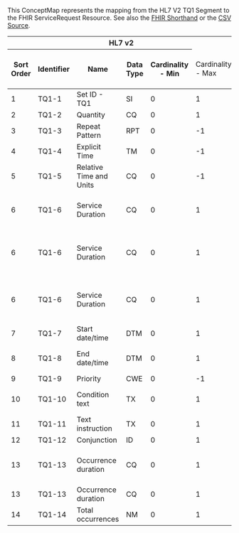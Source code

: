 
This ConceptMap represents the mapping from the HL7 V2 TQ1 Segment to the FHIR ServiceRequest Resource. See also the <a href='https://github.com/HL7/v2-to-fhir/blob/master/tank/Segment TQ1 to ServiceRequest.fsh'>FHIR Shorthand</a> or the <a href='https://github.com/HL7/v2-to-fhir/blob/master/mappings/segments/HL7 Segment - FHIR R4_ TQ1[ServiceRequest] - TQ1.csv'>CSV Source</a>.
<table class='grid'><thead>
<tr><th colspan='6'>HL7 v2</th><th colspan='3'>Condition (IF True, args)</th><th colspan='8'>HL7 FHIR</th><th rowspan='2'>Comments</th></tr>
<tr><th title='Rows are listed in sequence of how they appear in the v2 standard. The first column, Sort Order, provides a sort order that can re-create the original v2 standard sequence in case one opts to re-sort/filter the rows.'>Sort Order</th><th title='Contains the formal Segment Name and Field Sequence according to the base standard using &quot;-&quot; as the delimiter.'>Identifier</th><th title='The formal name of the field in the most current published version.'>Name</th><th title='The data type of the field in the most current published version if not deprecated, otherwise the data type at the time it was deprecated and removed.'>Data Type</th><th title='The V2 min cardinality expressed numerically.'>Cardinality - Min</th><td style='border-right: 2px' title='The V2 max cardinality expressed numerically.'>Cardinality - Max</td><th title='Condition in an easy to read syntax (Computable ANTLR)'>Computable ANTLR</th><th title='Condition in FHIRPath Notation'>Computable FHIRPath</th><td style='border-right: 2px' title='Condition expressed in narrative form'>Narrative</td><th title='An existing FHIR attribute in the target FHIR version.'>FHIR Attribute</th><th title='A proposed extension. It will be expressed with #ext-...# around the proposed name. '>Extension</th><th title='The FHIR attribute&apos;s data type in the target FHIR version.'>Data Type</th><th title='The FHIR min cardinality expressed numerically.'>Cardinality - Min</th><td style='border-right: 2px' title='The FHIR max cardinality expressed numerically.'>Cardinality - Max</td><th title='The URL to the Data Type Map that is to be used for the attribute in this segment.'>Data Type Mapping</th><th title='The fixed or computed value to assign'>Vocabulary Mapping<br/>(IS, ID, CE, CEN, CWE)</th><th title='The URL to the Vocabulary Map that is to be used for the coded element for this attribute.'>Assignment</th></tr></thead>
<tbody>
<tr><td>1</td><td>TQ1-1</td><td>Set ID - TQ1</td><td>SI</td><td>0</td><td style='border-right: 2px'>1</td><td></td><td></td><td style='border-right: 2px'></td><td></td><td></td><td></td><td></td><td></td><td></td><td></td><td></td><td></td></tr>
<tr><td>2</td><td>TQ1-2</td><td>Quantity</td><td>CQ</td><td>0</td><td style='border-right: 2px'>1</td><td></td><td></td><td style='border-right: 2px'></td><td><a href='https://hl7.org/fhir/R4/ServiceRequest.ServiceRequest-definitions.html#ServiceRequest.quantityQuantity'>ServiceRequest.quantityQuantity</a></td><td></td><td><a href='https://hl7.org/fhir/R4/ServiceRequest.ServiceRequest-definitions.html#ServiceRequest.Quantity'>ServiceRequest.Quantity</a></td><td>0</td><td>1</td><td><a href='ConceptMap-datatype-cq-to-quantity.html'>CQ[Quantity]</a></td><td></td><td></td><td></td></tr>
<tr><td>3</td><td>TQ1-3</td><td>Repeat Pattern</td><td>RPT</td><td>0</td><td style='border-right: 2px'>-1</td><td></td><td></td><td style='border-right: 2px'></td><td><a href='https://hl7.org/fhir/R4/ServiceRequest.ServiceRequest-definitions.html#ServiceRequest.occurrenceTiming'>ServiceRequest.occurrenceTiming</a></td><td></td><td><a href='https://hl7.org/fhir/R4/ServiceRequest.ServiceRequest-definitions.html#ServiceRequest.BackboneElement'>ServiceRequest.BackboneElement</a></td><td>0</td><td>1</td><td><a href='ConceptMap-datatype-rpt-to-timing.html'>RPT[Timing]</a></td><td></td><td></td><td></td></tr>
<tr><td>4</td><td>TQ1-4</td><td>Explicit Time</td><td>TM</td><td>0</td><td style='border-right: 2px'>-1</td><td></td><td></td><td style='border-right: 2px'></td><td><a href='https://hl7.org/fhir/R4/ServiceRequest.ServiceRequest-definitions.html#ServiceRequest.occurrenceTiming.repeat.timeOfDay'>ServiceRequest.occurrenceTiming.repeat.timeOfDay</a></td><td></td><td><a href='https://hl7.org/fhir/R4/ServiceRequest.ServiceRequest-definitions.html#ServiceRequest.time'>ServiceRequest.time</a></td><td>0</td><td>-1</td><td></td><td></td><td></td><td></td></tr>
<tr><td>5</td><td>TQ1-5</td><td>Relative Time and Units</td><td>CQ</td><td>0</td><td style='border-right: 2px'>-1</td><td>IF TQ1-3.9 IS EMPTY</td><td></td><td style='border-right: 2px'></td><td><a href='https://hl7.org/fhir/R4/ServiceRequest.ServiceRequest-definitions.html#ServiceRequest.occurrenceTIming.repeat.offset'>ServiceRequest.occurrenceTIming.repeat.offset</a></td><td></td><td><a href='https://hl7.org/fhir/R4/ServiceRequest.ServiceRequest-definitions.html#ServiceRequest.unsignedInt'>ServiceRequest.unsignedInt</a></td><td>0</td><td>1</td><td><a href='ConceptMap-datatype-cq-to-unsignedint.html'>CQ[UnsignedInt]</a></td><td></td><td></td><td></td></tr>
<tr><td>6</td><td>TQ1-6</td><td>Service Duration</td><td>CQ</td><td>0</td><td style='border-right: 2px'>1</td><td>IF TQ1-7 AND TQ1-8 NOT VALUED</td><td></td><td style='border-right: 2px'></td><td><a href='https://hl7.org/fhir/R4/ServiceRequest.ServiceRequest-definitions.html#ServiceRequest.occurrenceTiming.boundsDuration'>ServiceRequest.occurrenceTiming.boundsDuration</a></td><td></td><td><a href='https://hl7.org/fhir/R4/ServiceRequest.ServiceRequest-definitions.html#ServiceRequest.SimplyQuantity'>ServiceRequest.SimplyQuantity</a></td><td>0</td><td>1</td><td><a href='ConceptMap-datatype-cq-to-quantity.html'>CQ[Quantity]</a></td><td></td><td></td><td></td></tr>
<tr><td>6</td><td>TQ1-6</td><td>Service Duration</td><td>CQ</td><td>0</td><td style='border-right: 2px'>1</td><td>IF TQ1-7 VALUED AND TQ1-8 NOT VALUED</td><td></td><td style='border-right: 2px'></td><td><a href='https://hl7.org/fhir/R4/ServiceRequest.ServiceRequest-definitions.html#ServiceRequest.occurrenceTiming.boundsPeriod.end'>ServiceRequest.occurrenceTiming.boundsPeriod.end</a></td><td></td><td><a href='https://hl7.org/fhir/R4/ServiceRequest.ServiceRequest-definitions.html#ServiceRequest.dateTime'>ServiceRequest.dateTime</a></td><td>0</td><td>1</td><td></td><td></td><td>occurrenceTiming.boundPeriod.start + TQ1-6</td><td></td></tr>
<tr><td>6</td><td>TQ1-6</td><td>Service Duration</td><td>CQ</td><td>0</td><td style='border-right: 2px'>1</td><td>IF TQ1-7 NOT VALUED AND TQ1-8 VALUED</td><td></td><td style='border-right: 2px'></td><td><a href='https://hl7.org/fhir/R4/ServiceRequest.ServiceRequest-definitions.html#ServiceRequest.occurrenceTiming.boundsPeriod.start'>ServiceRequest.occurrenceTiming.boundsPeriod.start</a></td><td></td><td><a href='https://hl7.org/fhir/R4/ServiceRequest.ServiceRequest-definitions.html#ServiceRequest.dateTime'>ServiceRequest.dateTime</a></td><td>0</td><td>1</td><td></td><td></td><td>occurrenceTiming.boundPeriod.end - TQ1-6</td><td></td></tr>
<tr><td>7</td><td>TQ1-7</td><td>Start date/time</td><td>DTM</td><td>0</td><td style='border-right: 2px'>1</td><td></td><td></td><td style='border-right: 2px'></td><td><a href='https://hl7.org/fhir/R4/ServiceRequest.ServiceRequest-definitions.html#ServiceRequest.occurrenceTiming.repeat.boundsPeriod.start'>ServiceRequest.occurrenceTiming.repeat.boundsPeriod.start</a></td><td></td><td><a href='https://hl7.org/fhir/R4/ServiceRequest.ServiceRequest-definitions.html#ServiceRequest.dateTime'>ServiceRequest.dateTime</a></td><td>0</td><td>1</td><td></td><td></td><td></td><td></td></tr>
<tr><td>8</td><td>TQ1-8</td><td>End date/time</td><td>DTM</td><td>0</td><td style='border-right: 2px'>1</td><td>IF TQ1-6 NOT VAlUED</td><td></td><td style='border-right: 2px'></td><td><a href='https://hl7.org/fhir/R4/ServiceRequest.ServiceRequest-definitions.html#ServiceRequest.occurrenceTiming.repeat.boundsPeriod.end'>ServiceRequest.occurrenceTiming.repeat.boundsPeriod.end</a></td><td></td><td><a href='https://hl7.org/fhir/R4/ServiceRequest.ServiceRequest-definitions.html#ServiceRequest.dateTime'>ServiceRequest.dateTime</a></td><td>0</td><td>1</td><td></td><td></td><td></td><td></td></tr>
<tr><td>9</td><td>TQ1-9</td><td>Priority</td><td>CWE</td><td>0</td><td style='border-right: 2px'>-1</td><td></td><td></td><td style='border-right: 2px'></td><td><a href='https://hl7.org/fhir/R4/ServiceRequest.ServiceRequest-definitions.html#ServiceRequest.priority'>ServiceRequest.priority</a></td><td></td><td><a href='https://hl7.org/fhir/R4/ServiceRequest.ServiceRequest-definitions.html#ServiceRequest.code'>ServiceRequest.code</a></td><td>0</td><td>1</td><td></td><td>Priority</td><td></td><td></td></tr>
<tr><td>10</td><td>TQ1-10</td><td>Condition text</td><td>TX</td><td>0</td><td style='border-right: 2px'>1</td><td></td><td></td><td style='border-right: 2px'></td><td></td><td>extension??-performance-condition</td><td><a href='https://hl7.org/fhir/R4/ServiceRequest.ServiceRequest-definitions.html#ServiceRequest.string'>ServiceRequest.string</a></td><td>0</td><td>1</td><td></td><td></td><td></td><td></td></tr>
<tr><td>11</td><td>TQ1-11</td><td>Text instruction</td><td>TX</td><td>0</td><td style='border-right: 2px'>1</td><td></td><td></td><td style='border-right: 2px'></td><td><a href='https://hl7.org/fhir/R4/ServiceRequest.ServiceRequest-definitions.html#ServiceRequest.note'>ServiceRequest.note</a>(<a href='https://hl7.org/fhir/R4/ServiceRequest.ServiceRequest-definitions.html#ServiceRequest.Annotation.text'>ServiceRequest.Annotation.text</a>)</td><td></td><td><a href='https://hl7.org/fhir/R4/references.html'>Reference</a>(<a href='https://hl7.org/fhir/R4/ServiceRequest.ServiceRequest-definitions.html#ServiceRequest.Annotation'>ServiceRequest.Annotation</a>)</td><td>0</td><td>-1</td><td></td><td></td><td></td><td></td></tr>
<tr><td>12</td><td>TQ1-12</td><td>Conjunction</td><td>ID</td><td>0</td><td style='border-right: 2px'>1</td><td></td><td></td><td style='border-right: 2px'></td><td></td><td></td><td></td><td></td><td></td><td></td><td></td><td></td><td></td></tr>
<tr><td>13</td><td>TQ1-13</td><td>Occurrence duration</td><td>CQ</td><td>0</td><td style='border-right: 2px'>1</td><td></td><td></td><td style='border-right: 2px'></td><td><a href='https://hl7.org/fhir/R4/ServiceRequest.ServiceRequest-definitions.html#ServiceRequest.occurrenceTiming.duration'>ServiceRequest.occurrenceTiming.duration</a></td><td></td><td><a href='https://hl7.org/fhir/R4/ServiceRequest.ServiceRequest-definitions.html#ServiceRequest.decimal'>ServiceRequest.decimal</a></td><td>0</td><td>1</td><td><a href='ConceptMap-datatype-cq-to-decimal.html'>CQ[Decimal]</a></td><td></td><td></td><td>goes to .duration and .durationUnit</td></tr>
<tr><td>13</td><td>TQ1-13</td><td>Occurrence duration</td><td>CQ</td><td>0</td><td style='border-right: 2px'>1</td><td></td><td></td><td style='border-right: 2px'></td><td><a href='https://hl7.org/fhir/R4/ServiceRequest.ServiceRequest-definitions.html#ServiceRequest.occurrenceTiming.durationUnit'>ServiceRequest.occurrenceTiming.durationUnit</a></td><td></td><td><a href='https://hl7.org/fhir/R4/ServiceRequest.ServiceRequest-definitions.html#ServiceRequest.code'>ServiceRequest.code</a></td><td>0</td><td>1</td><td><a href='ConceptMap-datatype-cq-to-code.html'>CQ[Code]</a></td><td></td><td></td><td></td></tr>
<tr><td>14</td><td>TQ1-14</td><td>Total occurrences</td><td>NM</td><td>0</td><td style='border-right: 2px'>1</td><td></td><td></td><td style='border-right: 2px'></td><td><a href='https://hl7.org/fhir/R4/ServiceRequest.ServiceRequest-definitions.html#ServiceRequest.occurrenceTiming.repeat.countMax'>ServiceRequest.occurrenceTiming.repeat.countMax</a></td><td></td><td><a href='https://hl7.org/fhir/R4/ServiceRequest.ServiceRequest-definitions.html#ServiceRequest.positiveInt'>ServiceRequest.positiveInt</a></td><td>0</td><td>1</td><td><a href='ConceptMap-datatype-nm-to-positiveint.html'>NM[PositiveInt]</a></td><td></td><td></td><td></td></tr>
</tbody>
</table>
